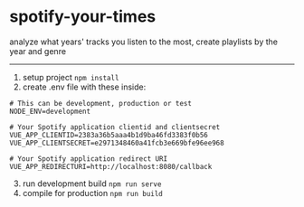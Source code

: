 # spotify-your-times
analyze what years' tracks you listen to the most, create playlists by the year and genre

---
1. setup project `npm install`
2. create .env file with these inside:
```
# This can be development, production or test
NODE_ENV=development

# Your Spotify application clientid and clientsecret
VUE_APP_CLIENTID=2383a36b5aaa4b1d9ba46fd3383f0b56
VUE_APP_CLIENTSECRET=e2971348460a41fcb3e669bfe96ee968

# Your Spotify application redirect URI
VUE_APP_REDIRECTURI=http://localhost:8080/callback
```
3. run development build `npm run serve`
4. compile for production `npm run build`